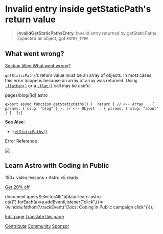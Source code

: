 Invalid entry inside getStaticPath's return value
=================================================

> **InvalidGetStaticPathsEntry**: Invalid entry returned by getStaticPaths. Expected an object, got `ENTRY_TYPE`

What went wrong?
----------------

[Section titled What went wrong?](#what-went-wrong)

`getStaticPaths`’s return value must be an array of objects. In most cases, this error happens because an array of array was returned. Using [`.flatMap()`](https://developer.mozilla.org/en-US/docs/Web/JavaScript/Reference/Global_Objects/Array/flatMap) or a [`.flat()`](https://developer.mozilla.org/en-US/docs/Web/JavaScript/Reference/Global_Objects/Array/flat) call may be useful.

pages/blog/\[id\].astro

    export async function getStaticPaths() {  return [ // <-- Array    { params: { slug: "blog" } }, // <-- Object    { params: { slug: "about" } }  ];}

**See Also:**

*   [`getStaticPaths()`](/en/reference/routing-reference/#getstaticpaths)

Error Reference

![](/_astro/CodingInPublic.DpaYu7Qd_5sx41.webp)

Learn Astro with **Coding in Public**
-------------------------------------

150+ video lessons • Astro v5 ready

[Get 20% off](https://learnastro.dev?code=ASTRO_PROMO)

document.querySelectorAll("a\[data-learn-astro-cta\]").forEach(a=>a.addEventListener("click",()=>{window.fathom?.trackEvent("Docs: Coding in Public campaign click")}));

[Edit page](https://github.com/withastro/astro/blob/main/packages/astro/src/core/errors/errors-data.ts) [Translate this page](https://contribute.docs.astro.build/guides/i18n/)

[Contribute](/en/contribute/) [Community](https://astro.build/chat) [Sponsor](https://opencollective.com/astrodotbuild)

